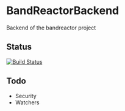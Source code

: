 # BandReactorBackend
Backend of the bandreactor project

## Status
[![Build Status](https://travis-ci.org/michaelbenoit/bandreactor.svg?branch=master)](https://travis-ci.org/michaelbenoit/bandreactor)

## Todo
* Security
* Watchers